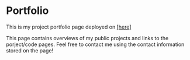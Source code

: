 # Portfolio

This is my project portfolio page deployed on [[here]](h228zhou.github.io)

This page contains overviews of my public projects and links to the porject/code pages.
Feel free to contact me using the contact information stored on the page!

